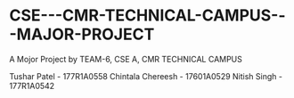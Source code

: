 # CSE---CMR-TECHNICAL-CAMPUS---MAJOR-PROJECT
A Mojor Project by TEAM-6, CSE A, CMR TECHNICAL CAMPUS

 Tushar Patel - 177R1A0558
 Chintala Chereesh - 17601A0529
 Nitish Singh - 177R1A0542
